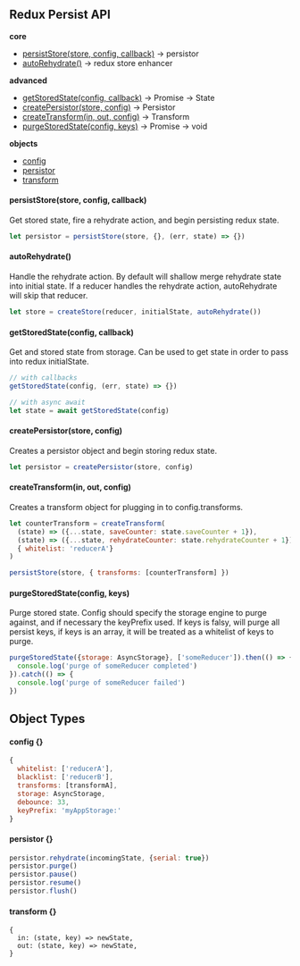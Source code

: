 ## Redux Persist API
**core**
- [persistStore(store, config, callback)](#persiststorestore-config-callback) -> persistor
- [autoRehydrate()](#autorehydrate) -> redux store enhancer

**advanced**
- [getStoredState(config, callback)](#getstoredstateconfig-callback) -> Promise -> State
- [createPersistor(store, config)](#createpersistorstore-config) -> Persistor
- [createTransform(in, out, config)](#createtransformin-out-config) -> Transform
- [purgeStoredState(config, keys)](#purgestoredstateconfig-keys) -> Promise -> void

**objects**
- [config](#config-)
- [persistor](#persistor-)
- [transform](#transform-)

#### persistStore(store, config, callback)
Get stored state, fire a rehydrate action, and begin persisting redux state.
```js
let persistor = persistStore(store, {}, (err, state) => {})
```

#### autoRehydrate()
Handle the rehydrate action. By default will shallow merge rehydrate state into initial state. If a reducer handles the rehydrate action, autoRehydrate will skip that reducer.
```js
let store = createStore(reducer, initialState, autoRehydrate())
```

#### getStoredState(config, callback)
Get and stored state from storage. Can be used to get state in order to pass into redux initialState.
```js
// with callbacks
getStoredState(config, (err, state) => {})

// with async await
let state = await getStoredState(config)
```

#### createPersistor(store, config)
Creates a persistor object and begin storing redux state.
```js
let persistor = createPersistor(store, config)
```

#### createTransform(in, out, config)
Creates a transform object for plugging in to config.transforms.
```js
let counterTransform = createTransform(
  (state) => ({...state, saveCounter: state.saveCounter + 1}),
  (state) => ({...state, rehydrateCounter: state.rehydrateCounter + 1}),
  { whitelist: 'reducerA'}
)

persistStore(store, { transforms: [counterTransform] })
```

#### purgeStoredState(config, keys)
Purge stored state. Config should specify the storage engine to purge against, and if necessary the keyPrefix used. If keys is falsy, will purge all persist keys, if keys is an array, it will be treated as a whitelist of keys to purge.
```js
purgeStoredState({storage: AsyncStorage}, ['someReducer']).then(() => {
  console.log('purge of someReducer completed')
}).catch(() => {
  console.log('purge of someReducer failed')
})
```

## Object Types
#### config {}
```js
{
  whitelist: ['reducerA'],
  blacklist: ['reducerB'],
  transforms: [transformA],
  storage: AsyncStorage,
  debounce: 33,
  keyPrefix: 'myAppStorage:'
}
```

#### persistor {}
```js
persistor.rehydrate(incomingState, {serial: true})
persistor.purge()
persistor.pause()
persistor.resume()
persistor.flush()
```

#### transform {}
```
{
  in: (state, key) => newState,
  out: (state, key) => newState,
}
```
